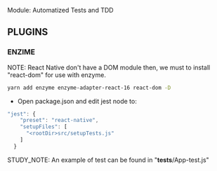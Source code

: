 Module: Automatized Tests and TDD

## PLUGINS

### ENZIME

NOTE: React Native don't have a DOM module then, we must to install "react-dom" for use with enzyme.

```bash 
yarn add enzyme enzyme-adapter-react-16 react-dom -D
```

* Open package.json and edit jest node to:

```javascript
"jest": {
    "preset": "react-native",
    "setupFiles": [
      "<rootDir>src/setupTests.js"
    ]
  }
```

STUDY_NOTE: An example of test can be found in "__tests__/App-test.js"